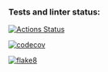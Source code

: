 ### Tests and linter status:
[![Actions Status](https://github.com/konstter/python-testing-project-lvl1/workflows/hexlet-check/badge.svg)](https://github.com/konstter/python-testing-project-lvl1/actions)

[![codecov](https://codecov.io/gh/konstter/python-testing-project-lvl1/branch/main/graph/badge.svg?token=0MKQGZTTJB)](https://codecov.io/gh/konstter/python-testing-project-lvl1)

[![flake8](https://github.com/konstter/python-testing-project-lvl1/actions/workflows/lint.yml/badge.svg)](https://github.com/konstter/python-testing-project-lvl1/actions/workflows/lint.yml)
